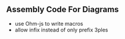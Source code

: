 ## Assembly Code For Diagrams
- use Ohm-js to write macros
- allow infix instead of only prefix 3ples